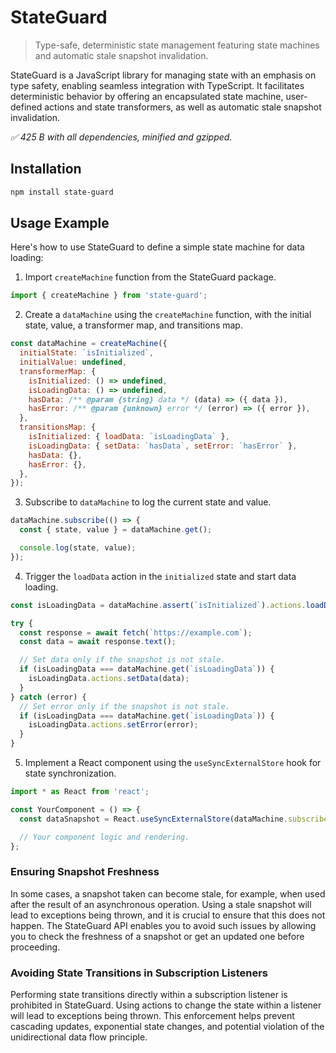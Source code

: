# StateGuard

> Type-safe, deterministic state management featuring state machines and automatic stale snapshot
> invalidation.

StateGuard is a JavaScript library for managing state with an emphasis on type safety, enabling
seamless integration with TypeScript. It facilitates deterministic behavior by offering an
encapsulated state machine, user-defined actions and state transformers, as well as automatic stale
snapshot invalidation.

_✅ 425 B with all dependencies, minified and gzipped._

## Installation

```sh
npm install state-guard
```

## Usage Example

Here's how to use StateGuard to define a simple state machine for data loading:

1. Import `createMachine` function from the StateGuard package.

```js
import { createMachine } from 'state-guard';
```

2. Create a `dataMachine` using the `createMachine` function, with the initial state, value, a
   transformer map, and transitions map.

```js
const dataMachine = createMachine({
  initialState: `isInitialized`,
  initialValue: undefined,
  transformerMap: {
    isInitialized: () => undefined,
    isLoadingData: () => undefined,
    hasData: /** @param {string} data */ (data) => ({ data }),
    hasError: /** @param {unknown} error */ (error) => ({ error }),
  },
  transitionsMap: {
    isInitialized: { loadData: `isLoadingData` },
    isLoadingData: { setData: `hasData`, setError: `hasError` },
    hasData: {},
    hasError: {},
  },
});
```

3. Subscribe to `dataMachine` to log the current state and value.

```js
dataMachine.subscribe(() => {
  const { state, value } = dataMachine.get();

  console.log(state, value);
});
```

4. Trigger the `loadData` action in the `initialized` state and start data loading.

```js
const isLoadingData = dataMachine.assert(`isInitialized`).actions.loadData();

try {
  const response = await fetch(`https://example.com`);
  const data = await response.text();

  // Set data only if the snapshot is not stale.
  if (isLoadingData === dataMachine.get(`isLoadingData`)) {
    isLoadingData.actions.setData(data);
  }
} catch (error) {
  // Set error only if the snapshot is not stale.
  if (isLoadingData === dataMachine.get(`isLoadingData`)) {
    isLoadingData.actions.setError(error);
  }
}
```

5. Implement a React component using the `useSyncExternalStore` hook for state synchronization.

```js
import * as React from 'react';

const YourComponent = () => {
  const dataSnapshot = React.useSyncExternalStore(dataMachine.subscribe, () => dataMachine.get());

  // Your component logic and rendering.
};
```

### Ensuring Snapshot Freshness

In some cases, a snapshot taken can become stale, for example, when used after the result of an
asynchronous operation. Using a stale snapshot will lead to exceptions being thrown, and it is
crucial to ensure that this does not happen. The StateGuard API enables you to avoid such issues by
allowing you to check the freshness of a snapshot or get an updated one before proceeding.

### Avoiding State Transitions in Subscription Listeners

Performing state transitions directly within a subscription listener is prohibited in StateGuard.
Using actions to change the state within a listener will lead to exceptions being thrown. This
enforcement helps prevent cascading updates, exponential state changes, and potential violation of
the unidirectional data flow principle.
